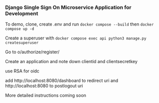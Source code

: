 ### Django Single Sign On Microservice Application for Development

To demo, clone, create .env and run ```docker compose --build``` then ```docker compose up -d```

Create a superuser with ```docker compose exec api python3 manage.py createsuperuser```

Go to o/authorize/register/

Create an application and note down clientid and clientsecretkey

use RSA for oidc

add http://localhost:8080/dashboard to redirect uri and http://localhost:8080 to postlogout uri

More detailed instructions coming soon

